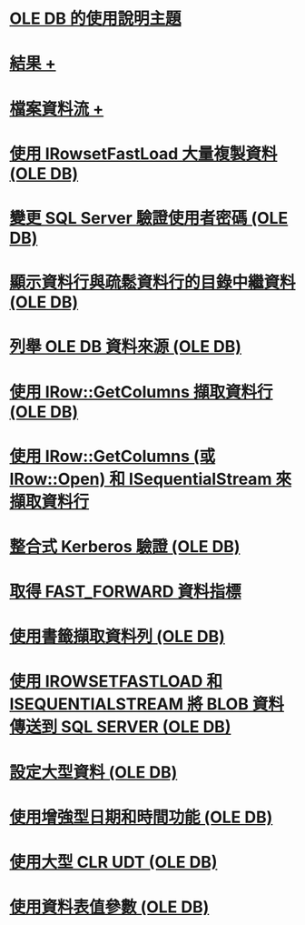 # [OLE DB 的使用說明主題](ole-db-how-to-topics.md)

# [結果 +](../../oledb/ole-db-how-to/results/processing-results-how-to-topics-ole-db.md)
# [檔案資料流 +](../../oledb/ole-db-how-to/filestream/filestream-and-ole-db.md)

# [使用 IRowsetFastLoad 大量複製資料 (OLE DB)](bulk-copy-data-using-irowsetfastload-ole-db.md)
# [變更 SQL Server 驗證使用者密碼 (OLE DB)](change-a-sql-server-authentication-user-password-ole-db.md)
# [顯示資料行與疏鬆資料行的目錄中繼資料 (OLE DB)](display-column-and-catalog-metadata-for-sparse-columns-ole-db.md)
# [列舉 OLE DB 資料來源 (OLE DB)](enumerate-ole-db-data-sources-ole-db.md)
# [使用 IRow::GetColumns 擷取資料行 (OLE DB)](fetch-columns-using-irow-getcolumns-ole-db.md)
# [使用 IRow::GetColumns (或 IRow::Open) 和 ISequentialStream 來擷取資料行](fetch-columns-using-irow-getcolumns-or-irow-open-and-isequentialstream.md)
# [整合式 Kerberos 驗證 (OLE DB)](integrated-kerberos-authentication-ole-db.md)
# [取得 FAST_FORWARD 資料指標](obtain-a-fast-forward-cursor.md)
# [使用書籤擷取資料列 (OLE DB)](retrieve-rows-using-bookmarks-ole-db.md)
# [使用 IROWSETFASTLOAD 和 ISEQUENTIALSTREAM 將 BLOB 資料傳送到 SQL SERVER (OLE DB)](send-blob-data-to-sql-server-using-irowsetfastload-and-isequentialstream-ole-db.md)
# [設定大型資料 (OLE DB)](set-large-data-ole-db.md)
# [使用增強型日期和時間功能 (OLE DB)](use-enhanced-date-and-time-features-ole-db.md)
# [使用大型 CLR UDT (OLE DB)](use-large-clr-udts-ole-db.md)
# [使用資料表值參數 (OLE DB)](use-table-valued-parameters-ole-db.md)
